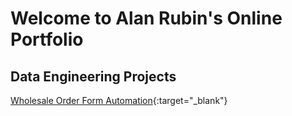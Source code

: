# Welcome to Alan Rubin's Online Portfolio

## Data Engineering Projects

[Wholesale Order Form Automation](https://github.com/alrubi00/ws-order-form-automation){:target="_blank"}
